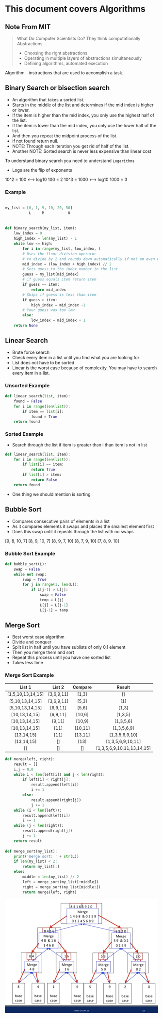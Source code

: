 # This document covers Algorithms

## Note From MIT

> What Do Computer Scientists Do?
> They think computationally
> Abstractions
> - Choosing the right abstractions
> - Operating in multiple layers of abstractions simultaneously
> - Defining
> algorithms, automated execution

Algorithm - instructions that are used to accomplish a task.

## Binary Search or bisection search

- An algorithm that takes a sorted list.
- Starts in the middle of the list and determines if the mid index is higher or lower.
- If the item is higher than the mid index, you only use the highest half of the list.
- If the item is lower than the mid index, you only use the lower half of the list.
- And then you repeat the midpoint process of the list
- If not found return null.
- NOTE: Through each iteration you get rid of half of the list.
- Another NOTE: Sorted search is never less expensive than linear cost

To understand binary search you need to understand `Logarithms`

- Logs are the flip of exponents

10^2 = 100 <--> log10 100 = 2
10^3 = 1000 <--> log10 1000 = 3

### Example

```python

my_list = [0, 1, 9, 10, 20, 50]
           L     M           U


def binary_search(my_list, item):
    low_index = 0
    high_index = len(my_list) - 1
    while low <= high:
        for i in range(my_list, low_index, )
        # Uses the floor division operator
        # to divide by 2 and rounds down automatically if not an even number
        mid_index = (low_index + high_index) // 2
        # Sets guess to the index number in the list
        guess = my_list[mid_index]
        # if guess equals item return item
        if guess == item:
            return mid_index
        # Skips if guess is less than item
        if guess > item:
            high_index = mid_index -1
        # Your guess was too low
        else:
            low_index = mid_index + 1
    return None
```

## Linear Search 

- Brute force search
- Check every item in a list until you find what you are looking for
- List does not have to be sorted
- Linear is the worst case because of complexity. You may have to search every item in a list.

### Unsorted Example

```python
def linear_search(list, item):
    found = False
    for i in range(len(list)):
        if item == list[i]:
            found = True
    return found
```

### Sorted Example

- Search through the list if item is greater than i than item is not in list

```python
def linear_search(list, item):
    for i in range(len(list)):
        if list[i] == item:
            return True
        if list[i] > item:
            return False
    return found
```

- One thing we should mention is sorting

## Bubble Sort

- Compares consecutive pairs of elements in a list
- As it compares elements it swaps and places the smallest element first
- Does this swap until it repeats through the list with no swaps

[9, 8, 10, 7]
[8, 9, 10, 7]
[8, 9, 7, 10]
[8, 7, 9, 10]
[7, 8, 9. 10]

### Bubble Sort Example

```python
def bubble_sort(L):
    swap = False
    while not swap:
        swap = True
        for j in range(1, len(L)):
            if L[j-1] > L[j]:
                swap = False
                temp = L[j]
                L[j] = L[j-1]
                L[j-1] = temp
```

## Merge Sort

- Best worst case algorithm
- Divide and conquer
- Split list in half until you have sublists of only 0,1 element
- Then you merge them and sort
- Repeat this process until you have one sorted list
- Takes less time

### Merge Sort Example

| List 1            | List 2           | Compare       | Result                     |
| :-------------:   | :-------------:  |:-------------:|:-------------:             |
| [1,5,10,13,14,15] | [3,6,9,11]       | [1,3]         | []                         |
| [5,10,13,14,15]   | [3,6,9,11]       | [5,3]         | [1]                        |
| [5,10,13,14,15]   | [6,9,11]         | [5,6]         | [1,3]                      |
| [10,13,14,15]     | [6,9,11]         | [10,6]        | [1,3,5]                    |
| [10,13,14,15]     | [9,11]           | [10,9]        | [1,3,5,6]                  |
| [10,13,14,15]     | [11]             | [10,11]       | [1,3,5,6,9]                |
| [13,14,15]        | [11]             | [13,11]       | [1,3,5,6,9,10]             |
| [13,14,15]        | []               | [13]          | [1,3,5,6,9,10,11]          |
| []                | []               | []            | [1,3,5,6,9,10,11,13,14,15] |

```python
def merge(left, right):
    result = []
    i,j = 0,0
    while i < len(left[i]) and j < len(right):
        if left[i] < right[j]:
            result.append(left[i])
            i += 1
        else:
            result.append(right[j])
            j += 1
    while (i < len(left)):
        result.append(left[i])
        i += 1
    while (j < len(right)):
        result.append(right[j])
        j += 1
    return result

def merge_sort(my_list):
    print('merge sort: ' + str(L))
    if len(my_list) < 2:
        return my_list[:]
    else:
        middle = len(my_list) // 2
        left = merge_sort(my_list[:middle])
        right = merge_sort(my_list[middle:])
        return merge(left, right)
```

![mit_merge_sort](https://github.com/labeveryday/Notes/blob/main/images/merge.png)
